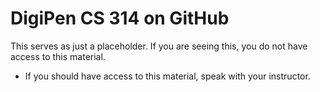 # DigiPen CS 314 on GitHub

This serves as just a placeholder.  If you are seeing this, you do not have access to this material.
- If you should have access to this material, speak with your instructor.
